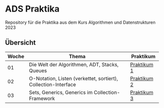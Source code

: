 # ADS Praktika
Repository für die Praktika aus dem Kurs Algorithmen und Datenstrukturen 2023

## Übersicht

| Woche | Thema | Praktikum |
|----------|-------------------------|-----------------------------------------------|
| 01 | Die Welt der Algorithmen, ADT, Stacks, Queues | [Praktikum 1](https://github.com/xHarlock/ads-praktika/tree/main/ADS%20Praktikum%2001) |
| 02 | O-Notation, Listen (verkettet, sortiert), Collection-Interface | [Praktikum 2]([https://github.com/dein-benutzername/my-repo/tree/main/praktikum](https://github.com/xHarlock/ads-praktika/tree/main/ADS%20Praktikum%2002)) |
| 03 | Sets, Generics, Generics im Collection-Framework | [Praktikum 3]([https://github.com/dein-benutzername/my-repo/tree/main/praktikum](https://github.com/xHarlock/ads-praktika/tree/main/ADS%20Praktikum%2001)https://github.com/xHarlock/ads-praktika/tree/main/ADS%20Praktikum%2003) |
